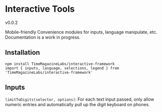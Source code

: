 # Interactive Tools

v0.0.2

Mobile-friendly Convenience modules for inputs, language manipulate, etc. Documentation is a work in progress.

## Installation

	npm install TimeMagazineLabs/interactive-framework
	import { inputs, language, selections, legend } from 'TimeMagazineLabs/interactive-framework'

## Inputs

`limitToDigits(selector, options)`: For each text input passed, only allow numeric entries and automatically pull up the digit keyboard on phones.

